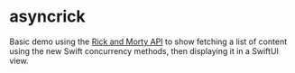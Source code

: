 # asyncrick

Basic demo using the [Rick and Morty API](https://rickandmortyapi.com) to show fetching a list of content using the new Swift concurrency methods, then displaying it in a SwiftUI view.
